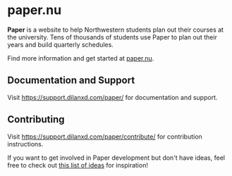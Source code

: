 # paper.nu

**Paper** is a website to help Northwestern students plan out their courses at the university. Tens of thousands of students use Paper to plan out their years and build quarterly schedules.

Find more information and get started at [paper.nu](https://www.paper.nu).

## Documentation and Support

Visit https://support.dilanxd.com/paper/ for documentation and support.

## Contributing

Visit https://support.dilanxd.com/paper/contribute/ for contribution instructions.

If you want to get involved in Paper development but don't have ideas, feel free to check out [this list of ideas](https://support.dilanxd.com/paper/contribute/ideas/) for inspiration!
